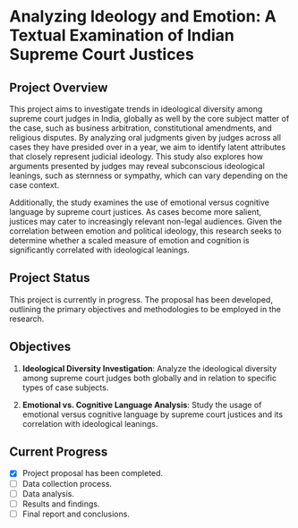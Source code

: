 # Analyzing Ideology and Emotion: A Textual Examination of Indian Supreme Court Justices
## Project Overview

This  project aims to investigate  trends in ideological diversity among supreme court judges in India, globally as well by the core subject matter of the case, such as business arbitration, constitutional amendments, and religious disputes. By analyzing oral judgments given by judges across all cases they have presided over in a year, we aim to identify latent attributes that closely represent judicial ideology. This study also explores how arguments presented by judges may reveal subconscious ideological leanings, such as sternness or sympathy, which can vary depending on the case context.

Additionally, the study examines the use of emotional versus cognitive language by supreme court justices. As cases become more salient, justices may cater to increasingly relevant non-legal audiences. Given the correlation between emotion and political ideology, this research seeks to determine whether a scaled measure of emotion and cognition is significantly correlated with ideological leanings.

## Project Status

This project is currently in progress. The proposal has been developed, outlining the primary objectives and methodologies to be employed in the research.

## Objectives

1. **Ideological Diversity Investigation**: Analyze the ideological diversity among supreme court judges both globally and in relation to specific types of case subjects.

2. **Emotional vs. Cognitive Language Analysis**: Study the usage of emotional versus cognitive language by supreme court justices and its correlation with ideological leanings.

## Current Progress

- [x] Project proposal has been completed.
- [ ] Data collection process.
- [ ] Data analysis.
- [ ] Results and findings.
- [ ] Final report and conclusions.
